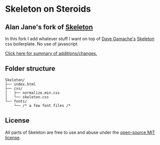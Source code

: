 # Skeleton on Steroids
## Alan Jane's fork of [Skeleton](http://getskeleton.com)
In this fork I add whatever stuff I want on top of <a href="https://github.com/dhg">Dave Gamache's</a> <a href="http://getskeleton.com/">Skeleton</a> css boilerplate. No use of javascript.

[Click here for summary of additions/changes.](https://alanjane1.github.io/Skeleton-on-Steroids/)

## Folder structure

```
Skeleton/
├── index.html
├── css/
│   ├── normalize.min.css
│   └── skeleton.css
└── fonts/
    └── /* a few font files /*
```

## License

All parts of Skeleton are free to use and abuse under the [open-source MIT license](https://raw.githubusercontent.com/alanjane1/Skeleton-on-Steroids/master/LICENSE.md).
